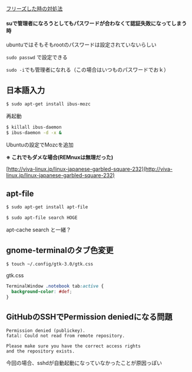 [フリーズした時の対処法](http://hatekun33.hatenablog.com/entry/2014/07/27/023109)


#### suで管理者になろうとしてもパスワードが合わなくて認証失敗になってしまう時

ubuntuではそもそもrootのパスワードは設定されていないらしい

`sudo passwd` で設定できる

`sudo -i`でも管理者になれる（この場合はいつものパスワードでおｋ）

## 日本語入力
```sh
$ sudo apt-get install ibus-mozc
```

再起動

```sh
$ killall ibus-daemon
$ ibus-daemon -d -x &
```

Ubuntuの設定でMozcを追加

<b>※ これでもダメな場合(REMnuxは無理だった)</b>

[http://viva-linux.jp/linux-japanese-garbled-square-232](http://viva-linux.jp/linux-japanese-garbled-square-232)

## apt-file
```sh
$ sudo apt-get install apt-file
```

```sh
$ sudo apt-file search HOGE
```

apt-cache search と一緒？

## gnome-terminalのタブ色変更
```sh
$ touch ~/.config/gtk-3.0/gtk.css
```

gtk.css
```css
TerminalWindow .notebook tab:active {
  background-color: #def;
}
```

## GitHubのSSHでPermission deniedになる問題
```
Permission denied (publickey).
fatal: Could not read from remote repository.

Please make sure you have the correct access rights
and the repository exists.
```

今回の場合、sshdが自動起動になっていなかったことが原因っぽい
